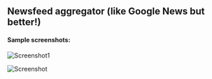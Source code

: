 ## Newsfeed aggregator (like Google News but better!)

#### Sample screenshots:
![Screenshot1](https://i.imgur.com/fxZe3sy.png "Screenshot1")

![Screenshot](https://i.imgur.com/vJpsuyd.png "Screenshot2")
